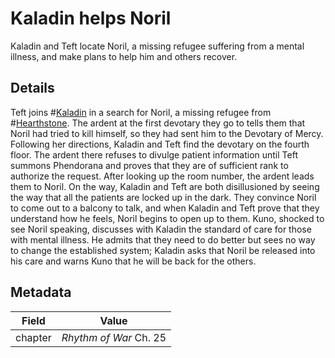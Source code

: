 # Kaladin helps Noril
Kaladin and Teft locate Noril, a missing refugee suffering from a mental illness, and make plans to help him and others recover.

## Details
Teft joins #[Kaladin](characters/kaladin) in a search for Noril, a missing refugee from #[Hearthstone](locations/hearthstone). The ardent at the first devotary they go to tells them that Noril had tried to kill himself, so they had sent him to the Devotary of Mercy. Following her directions, Kaladin and Teft find the devotary on the fourth floor. The ardent there refuses to divulge patient information until Teft summons Phendorana and proves that they are of sufficient rank to authorize the request. After looking up the room number, the ardent leads them to Noril. On the way, Kaladin and Teft are both disillusioned by seeing the way that all the patients are locked up in the dark. They convince Noril to come out to a balcony to talk, and when Kaladin and Teft prove that they understand how he feels, Noril begins to open up to them. Kuno, shocked to see Noril speaking, discusses with Kaladin the standard of care for those with mental illness. He admits that they need to do better but sees no way to change the established system; Kaladin asks that Noril be released into his care and warns Kuno that he will be back for the others. 

## Metadata
| Field | Value |
| ----- | ----- |
| chapter | *Rhythm of War* Ch. 25 |

